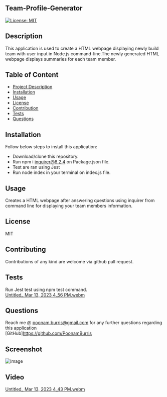 ## Team-Profile-Generator
  [![License: MIT](https://img.shields.io/badge/License-MIT-yellow.svg)](https://opensource.org/licenses/MIT)

  ## Description
  This application is used to create a HTML webpage displaying newly build team with user input in Node.js command-line.The newly generated HTML webpage displays summaries for each team member.
  
  ## Table of Content
  - [Project Description](#Description)
  - [Installation](#Installation)
  - [Usage](#Usage)
  - [License](#License)
  - [Contribution](#Contribution)
  - [Tests](#Tests)
  - [Questions](#Questions)
  
  ## Installation
  Follow below steps to install this application:
  - Download/clone this repository.
  - Run npm i inquirer@8.2.4 on Package.json file.
  - Test are ran using Jest
  - Run node index in your terminal on index.js file.
  
  ## Usage
  Creates a HTML webpage after answering questions using inquirer from command line for displaying your team members information.
  
  ## License
  MIT
  
  ## Contributing
  Contributions of any kind are welcome via github pull request.
  
  ## Tests
  Run Jest test using npm test command.
  <br>
  [Untitled_ Mar 13, 2023 4_56 PM.webm](https://user-images.githubusercontent.com/119805763/224830758-43a0879c-6d45-49c1-bf21-2c99f41bf255.webm)


  ## Questions
  Reach me @ poonam.burris@gmail.com for any further questions regarding this application
  <br>
  [GitHub]https://github.com/PoonamBurris
  
  ## Screenshot 
  ![image](https://user-images.githubusercontent.com/119805763/224831731-3777a6f6-ccd5-4d0b-9236-13fcb7d0d894.png)

  ## Video
[Untitled_ Mar 13, 2023 4_43 PM.webm](https://user-images.githubusercontent.com/119805763/224829300-ed9ad04b-3bf6-4ed9-96b9-ff0b24e95cc4.webm)

